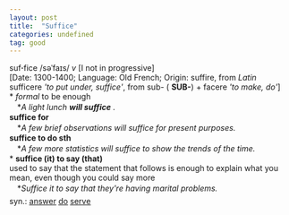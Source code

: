 ```yaml
---
layout: post
title:  "Suffice"
categories: undefined
tag: good
---
```

<DIV style="MARGIN: 0px 0px 5px">suf<B>·</B>fice /səˈfaɪs/ <I>v</I> [I not in progressive] <BR>[Date: 1300-1400; Language: Old French; Origin: suffire, from <I>Latin</I> sufficere <I>'to put under, suffice'</I>, from sub- ( <B>SUB-</B>) + facere <I>'to make, do'</I>]<BR>* <I>formal</I> to be enough<BR>　*<I>A light lunch <B>will suffice</B> .</I><BR><B>suffice for</B><BR>　*<I>A few brief observations will suffice for present purposes.</I><BR><B>suffice to do sth</B><BR>　*<I>A few more statistics will suffice to show the trends of the time.</I><BR>* <B>suffice (it) to say (that)</B><BR>used to say that the statement that follows is enough to explain what you mean, even though you could say more<BR>　*<I>Suffice it to say that they're having marital problems.</I></DIV>
<DIV style="MARGIN: 0px 0px 5px">
<DIV style="MARGIN: 4px 0px">syn.: <A href="{{ site.baseurl }}/answer"><U>answer</U></A> <A href="{{ site.baseurl }}/do"><U>do</U></A> <A href="{{ site.baseurl }}/serve"><U>serve</U></A></DIV></DIV>

